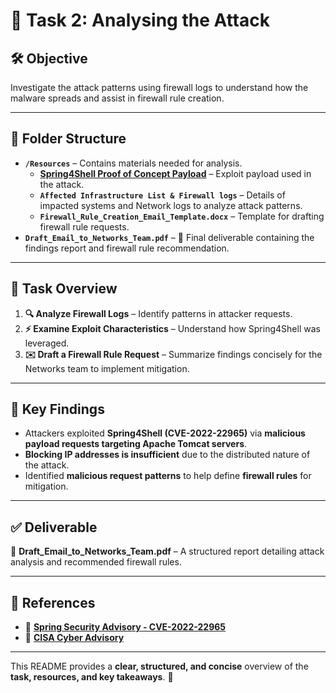 # ****🚀 Task 2: Analysing the Attack****

## ****🛠 Objective****  
Investigate the attack patterns using firewall logs to understand how the malware spreads and assist in firewall rule creation.  

---

## ****📂 Folder Structure****  
- **`/Resources`** – Contains materials needed for analysis.  
  - ****[Spring4Shell Proof of Concept Payload](https://github.com/craig/SpringCore0day/blob/main/exp.py)**** – Exploit payload used in the attack.  
  - **`Affected Infrastructure List & Firewall logs`** – Details of impacted systems and Network logs to analyze attack patterns. 
  - **`Firewall_Rule_Creation_Email_Template.docx`** – Template for drafting firewall rule requests.  
- **`Draft_Email_to_Networks_Team.pdf`** – 📄 Final deliverable containing the findings report and firewall rule recommendation.  

---

## ****📄 Task Overview****  
1. ****🔍 Analyze Firewall Logs**** – Identify patterns in attacker requests.  
2. ****⚡ Examine Exploit Characteristics**** – Understand how Spring4Shell was leveraged.  
3. ****✉️ Draft a Firewall Rule Request**** – Summarize findings concisely for the Networks team to implement mitigation.  

---

## ****📌 Key Findings****  
- Attackers exploited ****Spring4Shell (CVE-2022-22965)**** via ****malicious payload requests targeting Apache Tomcat servers****.  
- ****Blocking IP addresses is insufficient**** due to the distributed nature of the attack.  
- Identified ****malicious request patterns**** to help define ****firewall rules**** for mitigation.  

---

## ****✅ Deliverable****  
📄 ****Draft_Email_to_Networks_Team.pdf**** – A structured report detailing attack analysis and recommended firewall rules.  

---

## ****🔗 References****  
- 🔗 ****[Spring Security Advisory - CVE-2022-22965](https://spring.io/security/cve-2022-22965)****  
- 🔗 ****[CISA Cyber Advisory](https://www.cisa.gov/news-events/alerts/2022/04/01/spring-releases-security-updates-addressing-spring4shell-and-spring)****  

---

This README provides a ****clear, structured, and concise**** overview of the ****task, resources, and key takeaways****. 🚀

